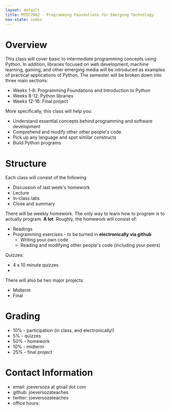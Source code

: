 ```yaml
---
layout: default
title: MTEC2002 - Programming Foundations for Emerging Technology
nav-state: index
---
```

Overview
====
This class will cover basic to intermediate programming concepts using Python.  In addition, libraries focused on web development, machine learning, gaming, and other emerging media will be introduced as examples of practical applications of Python.  The semester will be broken down into three main sections:

* Weeks 1-8: Programming Foundations and Introduction to Python
* Weeks 8-12: Python libraries
* Weeks 12-16: Final project

More specifically, this class will help you:
* Understand essential concepts behind programming and software development 
* Comprehend and modify other other people's code
* Pick up any language and spot similar constructs
* Build Python programs

Structure
====
Each class will consist of the following
* Discussion of last week's homework
* Lecture
* In-class labs 
* Close and summary

There will be weekly homework.  The only way to learn how to program is to actually program.   **A lot**.  Roughly, the homework will consist of: 
* Readings 
* Programming exercises - to be turned in **electronically via github**
	* Writing your own code
	* Reading and modifying other people's code (including your peers)

Quizzes:
* 4 x 10 minute quizzes
* 

There will also be two major projects:
* Midterm
* Final

Grading
====
* 10% - participation (in class, and electronically!)
* 5% - quizzes
* 50% - homework
* 10% - midterm
* 25% - final project

Contact Information
====
* email: joeversoza at gmail dot com
* github: joeversozateaches
* twitter: joeversozateaches
* office hours:
